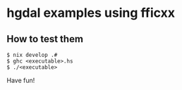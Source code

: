 # hgdal examples using fficxx

## How to test them

```
$ nix develop .#
$ ghc <executable>.hs
$ ./<executable>
```

Have fun!
